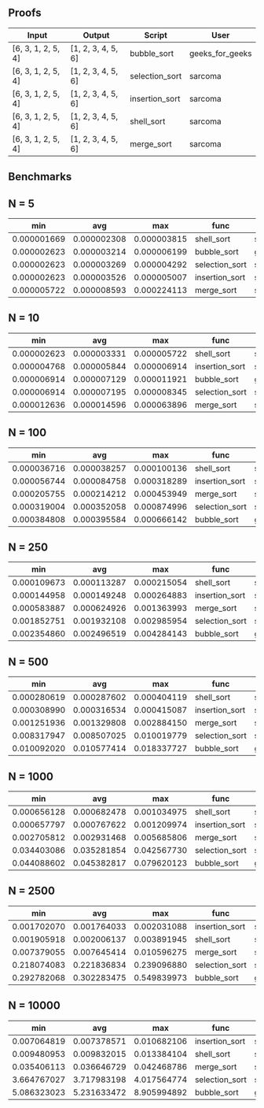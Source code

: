 Proofs
------
|  Input               |  Output              |  Script          |  User             |
|----------------------|----------------------|------------------|-------------------|
|  [6, 3, 1, 2, 5, 4]  |  [1, 2, 3, 4, 5, 6]  |  bubble_sort     |  geeks_for_geeks  |
|  [6, 3, 1, 2, 5, 4]  |  [1, 2, 3, 4, 5, 6]  |  selection_sort  |  sarcoma          |
|  [6, 3, 1, 2, 5, 4]  |  [1, 2, 3, 4, 5, 6]  |  insertion_sort  |  sarcoma          |
|  [6, 3, 1, 2, 5, 4]  |  [1, 2, 3, 4, 5, 6]  |  shell_sort      |  sarcoma          |
|  [6, 3, 1, 2, 5, 4]  |  [1, 2, 3, 4, 5, 6]  |  merge_sort      |  sarcoma          |

Benchmarks
----------

N = 5
------
|  min          |  avg          |  max          |  func            |  name             |
|---------------|---------------|---------------|------------------|-------------------|
|  0.000001669  |  0.000002308  |  0.000003815  |  shell_sort      |  sarcoma          |
|  0.000002623  |  0.000003214  |  0.000006199  |  bubble_sort     |  geeks_for_geeks  |
|  0.000002623  |  0.000003269  |  0.000004292  |  selection_sort  |  sarcoma          |
|  0.000002623  |  0.000003526  |  0.000005007  |  insertion_sort  |  sarcoma          |
|  0.000005722  |  0.000008593  |  0.000224113  |  merge_sort      |  sarcoma          |

N = 10
------
|  min          |  avg          |  max          |  func            |  name             |
|---------------|---------------|---------------|------------------|-------------------|
|  0.000002623  |  0.000003331  |  0.000005722  |  shell_sort      |  sarcoma          |
|  0.000004768  |  0.000005844  |  0.000006914  |  insertion_sort  |  sarcoma          |
|  0.000006914  |  0.000007129  |  0.000011921  |  bubble_sort     |  geeks_for_geeks  |
|  0.000006914  |  0.000007195  |  0.000008345  |  selection_sort  |  sarcoma          |
|  0.000012636  |  0.000014596  |  0.000063896  |  merge_sort      |  sarcoma          |

N = 100
------
|  min          |  avg          |  max          |  func            |  name             |
|---------------|---------------|---------------|------------------|-------------------|
|  0.000036716  |  0.000038257  |  0.000100136  |  shell_sort      |  sarcoma          |
|  0.000056744  |  0.000084758  |  0.000318289  |  insertion_sort  |  sarcoma          |
|  0.000205755  |  0.000214212  |  0.000453949  |  merge_sort      |  sarcoma          |
|  0.000319004  |  0.000352058  |  0.000874996  |  selection_sort  |  sarcoma          |
|  0.000384808  |  0.000395584  |  0.000666142  |  bubble_sort     |  geeks_for_geeks  |

N = 250
------
|  min          |  avg          |  max          |  func            |  name             |
|---------------|---------------|---------------|------------------|-------------------|
|  0.000109673  |  0.000113287  |  0.000215054  |  shell_sort      |  sarcoma          |
|  0.000144958  |  0.000149248  |  0.000264883  |  insertion_sort  |  sarcoma          |
|  0.000583887  |  0.000624926  |  0.001363993  |  merge_sort      |  sarcoma          |
|  0.001852751  |  0.001932108  |  0.002985954  |  selection_sort  |  sarcoma          |
|  0.002354860  |  0.002496519  |  0.004284143  |  bubble_sort     |  geeks_for_geeks  |

N = 500
------
|  min          |  avg          |  max          |  func            |  name             |
|---------------|---------------|---------------|------------------|-------------------|
|  0.000280619  |  0.000287602  |  0.000404119  |  shell_sort      |  sarcoma          |
|  0.000308990  |  0.000316534  |  0.000415087  |  insertion_sort  |  sarcoma          |
|  0.001251936  |  0.001329808  |  0.002884150  |  merge_sort      |  sarcoma          |
|  0.008317947  |  0.008507025  |  0.010019779  |  selection_sort  |  sarcoma          |
|  0.010092020  |  0.010577414  |  0.018337727  |  bubble_sort     |  geeks_for_geeks  |

N = 1000
------
|  min          |  avg          |  max          |  func            |  name             |
|---------------|---------------|---------------|------------------|-------------------|
|  0.000656128  |  0.000682478  |  0.001034975  |  shell_sort      |  sarcoma          |
|  0.000657797  |  0.000767622  |  0.001209974  |  insertion_sort  |  sarcoma          |
|  0.002705812  |  0.002931468  |  0.005685806  |  merge_sort      |  sarcoma          |
|  0.034403086  |  0.035281854  |  0.042567730  |  selection_sort  |  sarcoma          |
|  0.044088602  |  0.045382817  |  0.079620123  |  bubble_sort     |  geeks_for_geeks  |

N = 2500
------
|  min          |  avg          |  max          |  func            |  name             |
|---------------|---------------|---------------|------------------|-------------------|
|  0.001702070  |  0.001764033  |  0.002031088  |  insertion_sort  |  sarcoma          |
|  0.001905918  |  0.002006137  |  0.003891945  |  shell_sort      |  sarcoma          |
|  0.007379055  |  0.007645414  |  0.010596275  |  merge_sort      |  sarcoma          |
|  0.218074083  |  0.221836834  |  0.239096880  |  selection_sort  |  sarcoma          |
|  0.292782068  |  0.302283475  |  0.549839973  |  bubble_sort     |  geeks_for_geeks  |

N = 10000
------
|  min          |  avg          |  max          |  func            |  name             |
|---------------|---------------|---------------|------------------|-------------------|
|  0.007064819  |  0.007378571  |  0.010682106  |  insertion_sort  |  sarcoma          |
|  0.009480953  |  0.009832015  |  0.013384104  |  shell_sort      |  sarcoma          |
|  0.035406113  |  0.036646729  |  0.042468786  |  merge_sort      |  sarcoma          |
|  3.664767027  |  3.717983198  |  4.017564774  |  selection_sort  |  sarcoma          |
|  5.086323023  |  5.231633472  |  8.905994892  |  bubble_sort     |  geeks_for_geeks  |

